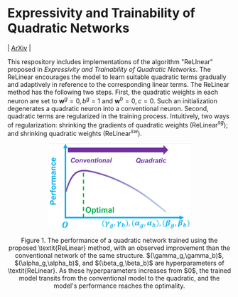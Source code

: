 # Expressivity and Trainability of Quadratic Networks
| [ArXiv](https://arxiv.org/abs/2201.05279) |

This respository includes implementations of the algorithm "ReLInear" proposed in *Expressivity and Trainability of Quadratic Networks*.  The ReLinear encourages the model to learn suitable quadratic terms gradually and adaptively in reference to the corresponding linear terms. The ReLinear method has the following two steps. First, the quadratic weights in each neuron are set to $\textbf{w}^g = 0, b^g = 1$ and $\textbf{w}^b = 0, c = 0$. Such an initialization degenerates a quadratic neuron into a conventional neuron. Second, quadratic terms are regularized in the training process. Intuitively, two ways of regularization: shrinking the gradients of quadratic weights (ReLinear$^{sg}$); and shrinking quadratic weights (ReLinear$^{sw}$). 

<p align="center">
  <img width="320" src="https://github.com/FengleiFan/ReLinear/blob/main/Figure_guaranteed_improvements.png">
</p>

<p align="center">
  Figure 1. The performance of a quadratic network trained using the proposed \textit{ReLinear} method, with an observed improvement than the conventional network of the same structure. $(\gamma_g,\gamma_b)$, $(\alpha_g,\alpha_b)$, and $(\beta_g,\beta_b)$ are hyperparameters of \textit{ReLinear}. As these hyperparameters increases from $0$, the trained model transits from the conventional model to the quadratic, and the model's performance reaches the optimality.
</p>
